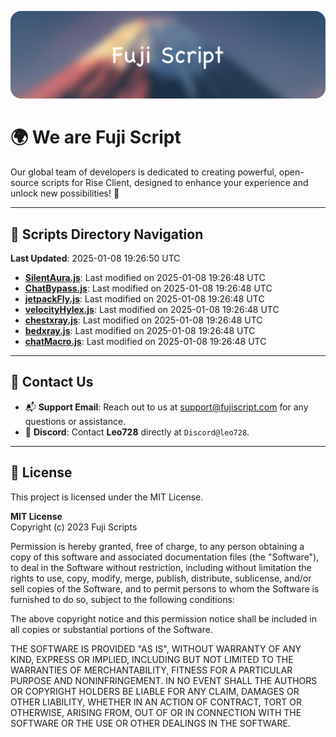![Banner](.github/b.webp)

# 🌍 **We are Fuji Script**

Our global team of developers is dedicated to creating powerful, open-source scripts for Rise Client, designed to enhance your experience and unlock new possibilities! 🌟

---
<!-- SCRIPTS_NAVIGATION_START -->
## 📂 **Scripts Directory Navigation**

**Last Updated**: 2025-01-08 19:26:50 UTC

- **[SilentAura.js](scripts/SilentAura.js)**: Last modified on 2025-01-08 19:26:48 UTC
- **[ChatBypass.js](scripts/ChatBypass.js)**: Last modified on 2025-01-08 19:26:48 UTC
- **[jetpackFly.js](scripts/jetpackFly.js)**: Last modified on 2025-01-08 19:26:48 UTC
- **[velocityHylex.js](scripts/velocityHylex.js)**: Last modified on 2025-01-08 19:26:48 UTC
- **[chestxray.js](scripts/chestxray.js)**: Last modified on 2025-01-08 19:26:48 UTC
- **[bedxray.js](scripts/bedxray.js)**: Last modified on 2025-01-08 19:26:48 UTC
- **[chatMacro.js](scripts/chatMacro.js)**: Last modified on 2025-01-08 19:26:48 UTC

<!-- SCRIPTS_NAVIGATION_END -->

---

## 💬 **Contact Us**  
- 📬 **Support Email**: Reach out to us at [support@fujiscript.com](mailto:support@fujiscript.com) for any questions or assistance.  
- 💬 **Discord**: Contact **Leo728** directly at `Discord@leo728`.

---

## 📜 **License**

This project is licensed under the MIT License.  

**MIT License**  
Copyright (c) 2023 Fuji Scripts  

Permission is hereby granted, free of charge, to any person obtaining a copy of this software and associated documentation files (the "Software"), to deal in the Software without restriction, including without limitation the rights to use, copy, modify, merge, publish, distribute, sublicense, and/or sell copies of the Software, and to permit persons to whom the Software is furnished to do so, subject to the following conditions:  

The above copyright notice and this permission notice shall be included in all copies or substantial portions of the Software.  

THE SOFTWARE IS PROVIDED "AS IS", WITHOUT WARRANTY OF ANY KIND, EXPRESS OR IMPLIED, INCLUDING BUT NOT LIMITED TO THE WARRANTIES OF MERCHANTABILITY, FITNESS FOR A PARTICULAR PURPOSE AND NONINFRINGEMENT. IN NO EVENT SHALL THE AUTHORS OR COPYRIGHT HOLDERS BE LIABLE FOR ANY CLAIM, DAMAGES OR OTHER LIABILITY, WHETHER IN AN ACTION OF CONTRACT, TORT OR OTHERWISE, ARISING FROM, OUT OF OR IN CONNECTION WITH THE SOFTWARE OR THE USE OR OTHER DEALINGS IN THE SOFTWARE.  
